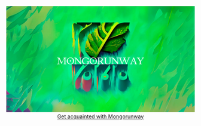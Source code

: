 <img src="assets/mongorunway-banner.jpg" alt="Mongorunway">


<div align="center">
  <a href="https://mongorunway.github.io/business-card/">Get acquainted with Mongorunway</a>
</div>
